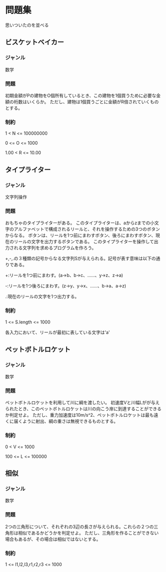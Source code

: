 # 問題集

思いついたのを並べる

## ビスケットベイカー

### ジャンル

数学

### 問題

初期金額がPの建物をO個所有しているとき、この建物を1個買うために必要な金額の桁数はいくらか。
ただし、建物は1個買うごとに金額がR倍されていくものとする。

### 制約

1 < N <= 100000000

0 <= O <= 1000

1.00 < R <= 10.00

## タイプライター

### ジャンル

文字列操作

### 問題

おもちゃのタイプライターがある。
このタイプライターは、aからzまでの小文字のアルファベットで構成されるリールと、それを操作するための3つのボタンからなる。
ボタンは、リールを1つ前にまわすボタン、後ろにまわすボタン、現在のリールの文字を出力するボタンである。
このタイプライターを操作して出力される文字列を求めるプログラムを作ろう。

+,-,.の３種類の記号からなる文字列Sが与えられる。記号が表す意味は以下の通りである。

+:リールを1つ前にまわす。(a->b、b->c、……、y->z、z->a)

-:リールを1つ後ろにまわす。(z->y、y->x、……、b->a、a->z)

.:現在のリールの文字を1つ出力する。

### 制約

1 <= S.length <= 1000

各入力において、リールが最初に表している文字は'a'

## ペットボトルロケット

### ジャンル

数学

### 問題

ペットボトルロケットを利用して川に綱を渡したい。
初速度Vと川幅Lがが与えられたとき、このペットボトルロケットは川の向こう岸に到達することができるか判定せよ。
ただし、重力加速度は10m/s^2、ペットボトルロケットは最も遠くに届くように射出、綱の重さは無視できるものとする。

### 制約

0 < V <= 1000

100 <= L <= 100000

## 相似

### ジャンル

数学

### 問題

2つの三角形について、それぞれの3辺の長さが与えられる。これらの２つの三角形は相似であるかどうかを判定せよ。
ただし、三角形を作ることができない場合もあるが、その場合は相似ではないとする。

### 制約

1 <= l1,l2,l3,r1,r2,r3 <= 1000
